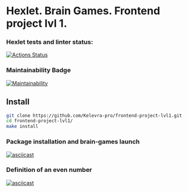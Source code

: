 # Hexlet. Brain Games. Frontend project lvl 1.

### Hexlet tests and linter status:
[![Actions Status](https://github.com/Kelevra-pro/frontend-project-lvl1/workflows/hexlet-check/badge.svg)](https://github.com/Kelevra-pro/frontend-project-lvl1/actions)

### Maintainability Badge
[![Maintainability](https://api.codeclimate.com/v1/badges/a99a88d28ad37a79dbf6/maintainability)](https://codeclimate.com/github/codeclimate/codeclimate/maintainability)

## Install
```sh
git clone https://github.com/Kelevra-pro/frontend-project-lvl1.git
cd frontend-project-lvl1/
make install
```
### Package installation and brain-games launch
[![asciicast](https://asciinema.org/a/393798.svg)](https://asciinema.org/a/393798)

### Definition of an even number
[![asciicast](https://asciinema.org/a/393799.svg)](https://asciinema.org/a/393799)
